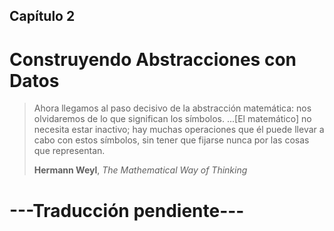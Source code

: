 ## Capítulo 2

# Construyendo Abstracciones con Datos

> Ahora llegamos al paso decisivo de la abstracción matemática: nos olvidaremos de lo que significan los símbolos. ...[El matemático] no necesita estar inactivo; hay muchas operaciones que él puede llevar a cabo con estos símbolos, sin tener que fijarse nunca por las cosas que representan.
>
> **Hermann Weyl**, *The Mathematical Way of Thinking*


# ---Traducción pendiente---